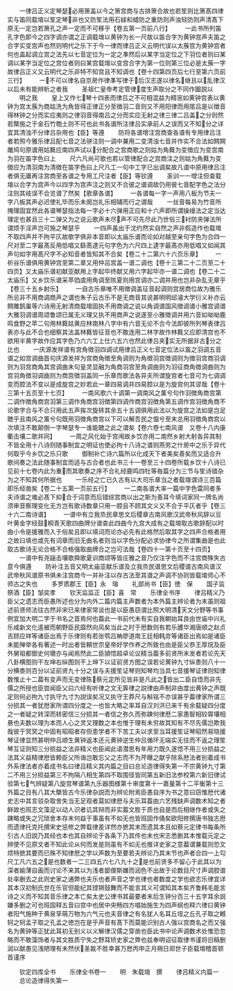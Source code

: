 <!-- { "loadSidebar": true } -->
　　一律吕正义定琴瑟必用箫盖以今之箫宫商与古排箫合故也若笙则比箫髙四律实与笛同载堉以笙定琴非也又防笙法用石緑和蜡防之重防则声浊轻防则声清髙下原无一定岂若箫孔之声一定而不可移乎【卷五第一页前八行】
　　一此书所列笛孔字色即今之四字调亦谓之正调载堉以黄钟为长一尺故以笛合字为黄钟宫声夫笛之合字实变宫声也然则明代之乐下于今一律而律吕正义云明代误以太蔟宫为黄钟宫者何也盖起调立宫之法先以七音定位为一定之凖然后以某字当定位之下羽位者则曰某调以某字当定位之宫位者则曰某宫载堉以变宫合字为第一位则第三位必是太蔟一字故律吕正义又云明代之乐非特不知宫且不知调也【卷十四第四页后七行至第六页前三行】
　　一不可以律名自京房作律凖写律于后汉志遂以律名继且以乱律汉以后未有能辨析之者我
　　圣祖仁皇帝考定管律度生声取分之不同作圗説以
　　明之我
　　皇上又作七琴十四表而律吕之不可相混益为精宻如黄钟宫表以黄钟为宫太蔟为商姑洗为角皆得正律正分至徴羽二音则又不用阳律而用隂吕是以徴音得林钟之分而实应夷则之律羽音得南吕之分而实应无射之律三律二吕盖之分则然若槩施之于金石竹匏土则不可也此书各谱所注律吕实承前人之误而又不知分之详宜其清浊不分律吕杂用也【臣】等遵
　　防将各谱增注宫商查各谱有专用律吕注者若照今雅乐律吕配七音之法骈注则一调中兼用二变清浊七音并作实不合法如闗闗雎鸠句原谱用姑蕤应南四声试以分配合之宫商歌之则姑为角蕤为变徴应为变宫南为羽在笛字色曰上
　　尺六凡尚可歌也若以管律配合之宫商注之则姑为角蕤为变徴应为清羽南为清徴在笛字色曰上尺凡工一句中工字已出调矣故凡谱中原用律吕注者俱无庸再注宫商至各谱之专用工尺注者【臣】等钦遵
　　圣训一一增注但查载堉以合字为宫声今以四字为宫声注之则又不合彼之谱调故仍用彼七音配字色之法分注则其岐误不合览谱了然矣【歌章各谱】
　　一各谱每一字一声用八板为节夫一字八板其声必迟使礼毕而乐未阕岂礼乐相辅而行之谓哉
　　一丝音每易为竹音所掩理固宜然此各谱琴瑟指法每一字必十六弹用正应和十六声即所谓操缦法之定当达理定也甚且三十二弹又为之说云歌声未尽声不可先尽此乃世俗三衬防夹弹法所谓烦手淫声岂可施之琴瑟乎
　　一四声虽出于沈约然实自然之声非假造作也载堉不取四声并不拘平仄故歌字俱非本音即以太庙乐谱而论如对越至亲句字色为合四一尺对至二字最髙反用低唱又繇髙逮元句字色为六尺四上逮字最髙亦用低唱又如闻其声句如字用髙尺字不必知音者皆知其不合矣【卷二十二第六十六页乐章】
　　一祈谷乐谱俱用黄钟宫至第二章又用仲吕宫盖一谱二调也【卷十三第二十二页至二十四页】又太庙乐谱初献亚献用上字起毕终献又用六字起毕亦一谱二调也【卷二十二太庙乐】又乡饮乐谱采苹驺虞用角调至陔夏则用宫调亦二调并用也岂非杂乱无章乎【卷三十五乡射乐】
　　一自古乐章唯不用徴调盖征音起调则宫居商位故为雅乐所忌非不用商调商声之谓也朱子云古乐不是无商音其说甚明明邱濬大学衍义补亦云闗雎鹊巢等六诗用无射清商载堉固执不用商调之说以角调谱国风徴调谱小雅宫调谱大雅羽调谱周颂鲁颂已属无义理又执不用商声之说遂至小雅徴调并用六音如呦呦鹿鸣食野之苹二句用林蕤姑黄应林南林八字中有六音无论不合今法即彼所列琴表律吕表亦与此不合也细察其法盖林蕤皆征音也不敢连用二林字故作林蕤又应即清宫也不欲用半黄字故作应其字色乃六六工上仕六五六也然此律吕夹实无所据非古分之比也
　　一庆源发祥谱有宫角徴羽四调试用律吕正义七音定位法以笛之羽调五音谱之如宫调曲首句庆源发祥为宫商角徴至角调则为角徴羽宫徴调则为徴羽宫商羽调则为羽宫商角其宫调曲末句皇灵显融为角商羽宫至角调曲则为羽征商角徴调曲则为宫羽角徴羽调曲则为商宫徴羽盖同一乐章而歌法各异夫所谓旋宫者七音可为七调调变而腔法不变以是成旋宫之妙若此一章四易调并四易腔以是为旋宫何其谬哉【卷十三第十五页至十七页】
　　一南风歌六十调第一调南风之薰兮句作羽徴角商宫第二调作徴角商宫羽第三调作角商宫羽徴第四调作商宫羽徴角第五调作宫羽徴角商不论歌字合与不合只用此五声挨次旋转其余五十五调俱用此法以为旋宫之法如是岂足聴乎且南风之薰兮句既用羽徴角商宫以下可以解吾民之愠兮至末总用羽徴角商宫以次填注不敢颠倒一字琴瑟专一谁能聴之此之谓矣【卷六卷七南风谱　又卷十八内康衢击壤二歌并同】
　　一周之风化始于宫闱故乡饮亦用二南然乡射大射各异其制不皆全用十八诗则随事制宜之明证也使必拘十八诗之谱则燕劳之什房中之乐于异代何取乎今乡饮之乐只歌
　　御制补亡诗六篇所以化成天下者美矣善矣而又适合升歌间奏之法此随事制宜而适与古合者也此书三十一卷至三十四卷所载乡饮十八诗已见前十七卷内此为重而其歌奏之序不合礼经鹿鸣四牡等毎篇分为三节与笙诗错杂为之不知其何所据也
　　一乐经之亡已久古有以大司乐章当之者载堉谓诗三百篇即乐经凿矣【卷二十五第一页前五行】
　　一二南各谱大率一篇中字色雷同者多夫诗谱之难必髙下抑合于词意而后错综宫商以出之斯为善耳今填词家同一牌名尚须审音察理变化无方岂有歌诗数章只用一腔且不顾其文义又不合于平仄者乎【卷三十六二南诗谱】
　　一谱中有立我烝民章思文后稷章古南风歌汉武帝秋风辞以豆叶黄金字经鼓桐青天歌四曲牌分谱查此四曲今九宫大成有之载堉取古歌辞配以时曲小令是援雅而入于俗矣且即以填词而论亦必先有此格然后取其字之四声合格者用之故曰填也或先有词章而旧无曲名者则当以字色分配必求协律今之所谓集曲是也此取古歌诗无论合格不合格强取曲牌合之岂可法哉【卷四十一第十页至十四页】
　　一谱中有尧謡击壤歌舜歌夏训商颂等皆庄雅之音乃仅注字色而不注宫商殊失古意今俱遵
　　防补注五音又明太庙亚献乐谱及立我烝民谱思文后稷谱古南风谱汉武帝秋风谱原书俱未注宫商今一并补注以存古法至其谱之声调不协则皆载堉师心不师古之失也
　　多罗质郡王【臣】永　瑢
　　礼部尚书【臣】徳　保
　　国子监祭酒【臣】邹奕孝
　　钦天监监正【臣】喜　常
　　乐律全书序
　　律吕精义乃臣父之遗志而臣愚所述也分为内外二篇内篇主声数者为本外篇主辨论者为末虽则祖述前贤师法往古然非宋已来律家常谈也是以臣愚窃谓比照大明清天文分野等书事例宜加大明二字于书名之首焉何也葢此一书前代未有实自我朝始耳良由世庙中兴礼乐咸新文化逺被而朝野臣民靡然向风矣当此之时于厯数则有若乐頀华湘唐顺之赵贞吉顾应祥等诸臣出焉于乐律则有若张鹗吕柟廖道南王廷相韩竒等诸臣出焉如是诸臣未能殚举各有著述一时出者皆頼世宗皇帝好学作养之所致也由是臣父恭王厚烷及臣外舅祖都御史何瑭亦与闻焉然此二臣頴悟超卓论议精当葢多前贤所未发者若论先天八卦横图则干左坤右纵图则干上坤下以证前贤方图之误若论黄钟九寸纵黍则八十一分横黍则百分以证前贤九十分之误与夫援笙证琴则知琴均当具七音援琴证律则知律数惟止十二葢有变声而无变律陈蔡元定所见皆非是凡此之皆出二臣自悟而非先儒之所授也臣尝闻臣父曰六经有听律之文无筭律之説律由声制非由度出黄钟之声既定则何必拘九寸执守九寸为説误矣况又执守王莽尺与斛铭不亦误甚乎葢律家所谓三分损其一者犹厯家所谓四分度之一也皆大略之率耳自汉刘洪已来千有余载疑四分度之一者疑之转深而转密信三分损其一者信之弥久而弥踈何律厯二家愚智相较霄壤相悬也夫数以理为本而人心之灵又理数之本也惟于理有未穷故其知有不尽先儒岂欺我哉彼于冥冥之中固有昭昭者存但患学者不下苦工夫以求至当耳援笙证琴昭然易晓援琴证律显然甚明仲吕顺生黄钟返本还元黄钟逆生仲吕循环无端实无往而不返之理笙琴互证则知三分损益之法非精义也臣闻此语潜思有年用力既久遂悟不用三分损益之法其义益精律厯皆赖臣父所诲岂敢忘父之志而不为芹曝之献乎除系厯法者别着成书外系律法者亦着成书名曰律吕精义其内篇之目曰总论造律得失第一不宗黄钟九寸第二不用三分损益第三不拘隔八相生第四不取围径皆同第五新旧法参校第六新旧律试验第七气辨疑第八旋宫琴谱第九乐器图様第十审度第十一嘉量第十二平衡第十三外篇之目有八其大槩皆古今乐律杂説而为辨论附焉臣愚自序为书之意曰窃惟厯代诸史志中其言驳杂取舍失当无足观者莫如律厯与夫乐耳葢由六艺残缺声调数术知之者鲜故也班志文藻足以动人识者讥其辩而非实葢文胜于质也自是而后相继作者或失之踈略或失之冗琐舍本存末何益于事虽有不如无也皆班固作俑矣欧阳修撰唐书独志厯而遗律托克托撰宋史惩修之弊载律差详然亦摭其末而遗其本且如蔡元定律书每条所引古人旧説乃其经也本也其自辨论于各条下乃其传也末也宋志悉删其本惟载元定之辨使不见原文者不知此论从何而发是则虽有不如无也推详史家之意葢谓兼载则恐文烦特摭其要而已殊不知律厯之学以声数为至要若夫辨论乃其末节也声者合四一上勾尺工凡六五之是也数者一二三四五六七八九十之是也前贤多不留心于此其以为深者媮薄自画而讨论不来其以为浅者鄙俚斯嫌而润色不出故于论数目尺寸声调腔谱处率删去之此则史家之通弊也夫乐也者声音之学也律也者数度之学也欲志乐律宜详其本汉初制氏世在乐官但能纪其铿锵鼓舞而不能言其义可谓知其本矣齐鲁韩毛能言诗之义而不知其音乐律之本亡矣太史公律书其最要者末后生钟分百三十五字耳余説嫌多删之可也班固释五音曰宫中也居中央畅四方唱始施生为四声纲也释六律曰黄钟者阳气施种于黄泉孶萌万物为六气元也夫音律之有名犹人名耳丘垤之丘孔子取之轗轲之轲孟子取之孔孟之徳岂在是乎声音有髙下而莫能识别古人强以宫商名之而又强名为黄钟等正犹此耳初无别义以义解律汉儒之穿凿也臣此书中论声调数术处惟恐忽略而不敢藻饰者与其文胜质宁失之野耳矫史家之弊也兹奉明诏征取律书谨将旧稿删润以献愚见浅陋理有未然伏圣裁不胜幸甚万厯丙申正月朔日郑世子臣载堉稽首顿首谨序

　　钦定四库全书
　　乐律全书卷一
　　明　朱载堉　撰
　　律吕精义内篇一
　　总论造律得失第一
